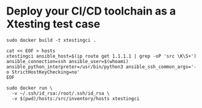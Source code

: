# Deploy your CI/CD toolchain as a Xtesting test case

```
sudo docker build -t xtestingci .
```

```
cat << EOF > hosts
xtestingci ansible_host=$(ip route get 1.1.1.1 | grep -oP 'src \K\S+') ansible_connection=ssh ansible_user=$(whoami) ansible_python_interpreter=/usr/bin/python3 ansible_ssh_common_args='-o StrictHostKeyChecking=no'
EOF
```

```
sudo docker run \
  -v ~/.ssh/id_rsa:/root/.ssh/id_rsa \
  -v $(pwd)/hosts:/src/inventory/hosts xtestingci
```
